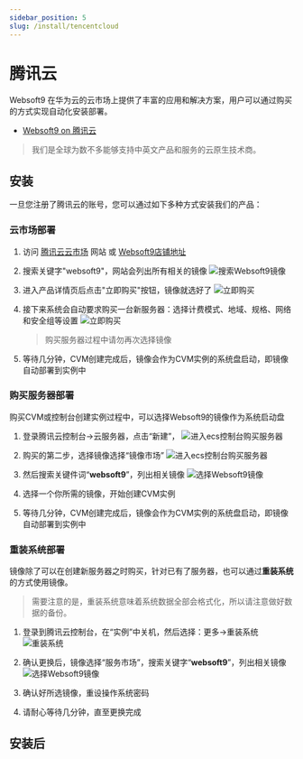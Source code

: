 ```yaml
---
sidebar_position: 5
slug: /install/tencentcloud
---
```


# 腾讯云

Websoft9 在华为云的云市场上提供了丰富的应用和解决方案，用户可以通过购买的方式实现自动化安装部署。

- [Websoft9 on 腾讯云](https://market.cloud.tencent.com/stores/1252192180)

> 我们是全球为数不多能够支持中英文产品和服务的云原生技术商。

## 安装

一旦您注册了腾讯云的账号，您可以通过如下多种方式安装我们的产品：


### 云市场部署

1. 访问 [腾讯云云市场](https://market.cloud.tencent.com/search/websoft9) 网站 或 [Websoft9店铺地址](https://market.cloud.tencent.com/stores/1252192180)

2. 搜索关键字"websoft9"，网站会列出所有相关的镜像
   ![搜索Websoft9镜像](https://libs.websoft9.com/Websoft9/DocsPicture/zh/qcloud/qcloud-simagefrommk-websoft9.png) 

3. 进入产品详情页后点击"立即购买"按钮，镜像就选好了
   ![立即购买](https://libs.websoft9.com/Websoft9/DocsPicture/zh/qcloud/qcloud-buyimage-websoft9.png) 

4. 接下来系统会自动要求购买一台新服务器：选择计费模式、地域、规格、网络和安全组等设置
   ![立即购买](https://libs.websoft9.com/Websoft9/DocsPicture/zh/qcloud/qcloud-buyimagebuycvm-websoft9.png) 

   > 购买服务器过程中请勿再次选择镜像

5. 等待几分钟，CVM创建完成后，镜像会作为CVM实例的系统盘启动，即镜像自动部署到实例中




### 购买服务器部署

购买CVM或控制台创建实例过程中，可以选择Websoft9的镜像作为系统启动盘

1. 登录腾讯云控制台->云服务器，点击“新建”，
   ![进入ecs控制台购买服务器](https://libs.websoft9.com/Websoft9/DocsPicture/zh/qcloud/qcloud-buyecs-websoft9.png)
2. 购买的第二步，选择镜像选择“镜像市场”
   ![进入ecs控制台购买服务器](https://libs.websoft9.com/Websoft9/DocsPicture/zh/qcloud/qcloud-selectmkimage-websoft9.png)
3. 然后搜索关键件词“**websoft9**”，列出相关镜像
   ![选择Websoft9镜像](https://libs.websoft9.com/Websoft9/DocsPicture/zh/qcloud/qcloud-selectimage-websoft9.png)

4. 选择一个你所需的镜像，开始创建CVM实例
6. 等待几分钟，CVM创建完成后，镜像会作为CVM实例的系统盘启动，即镜像自动部署到实例中

### 重装系统部署

镜像除了可以在创建新服务器之时购买，针对已有了服务器，也可以通过**重装系统**的方式使用镜像。

> 需要注意的是，重装系统意味着系统数据全部会格式化，所以请注意做好数据的备份。

1. 登录到腾讯云控制台，在“实例”中关机，然后选择：更多->重装系统 
   ![重装系统](https://libs.websoft9.com/Websoft9/DocsPicture/zh/qcloud/qcloud-changesysdisk-websoft9.png)

2. 确认更换后，镜像选择“服务市场”，搜索关键字“**websoft9**”，列出相关镜像
   ![选择Websoft9镜像](https://libs.websoft9.com/Websoft9/DocsPicture/zh/qcloud/qcloud-changeimage-websoft9.png)

3. 确认好所选镜像，重设操作系统密码

4. 请耐心等待几分钟，直至更换完成

## 安装后